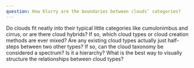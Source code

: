 ```yaml
---
question: How blurry are the boundaries between clouds’ categories?
---
```


Do clouds fit neatly into their typical little categories like cumulonimbus and cirrus, or are there cloud hybrids? If so, which cloud types or cloud creation methods are ever mixed? Are any existing cloud types actually just half-steps between two other types? If so, can the cloud taxonomy be considered a spectrum? Is it a hierarchy? What is the best way to visually structure the relationships between cloud types?
